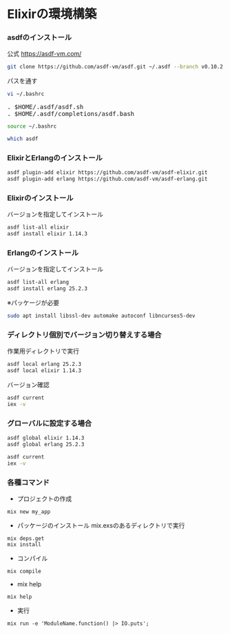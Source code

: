 # Elixirの環境構築

### asdfのインストール

公式
https://asdf-vm.com/

```bash
git clone https://github.com/asdf-vm/asdf.git ~/.asdf --branch v0.10.2
```

パスを通す

```bash
vi ~/.bashrc
```

<pre>
. $HOME/.asdf/asdf.sh
. $HOME/.asdf/completions/asdf.bash
</pre>

```bash
source ~/.bashrc
```

```bash
which asdf
```

### ElixirとErlangのインストール

```bash
asdf plugin-add elixir https://github.com/asdf-vm/asdf-elixir.git
asdf plugin-add erlang https://github.com/asdf-vm/asdf-erlang.git
```

### Elixirのインストール

バージョンを指定してインストール
```bash
asdf list-all elixir
asdf install elixir 1.14.3
```

### Erlangのインストール

バージョンを指定してインストール
```bash
asdf list-all erlang
asdf install erlang 25.2.3
```

※パッケージが必要
```bash
sudo apt install libssl-dev automake autoconf libncurses5-dev
```

### ディレクトリ個別でバージョン切り替えする場合

作業用ディレクトリで実行
```bash
asdf local erlang 25.2.3
asdf local elixir 1.14.3
```

バージョン確認
```bash
asdf current
iex -v
```

### グローバルに設定する場合

```bash
asdf global elixir 1.14.3
asdf global erlang 25.2.3
```

```bash
asdf current
iex -v
```

### 各種コマンド

* プロジェクトの作成
```
mix new my_app
```

* パッケージのインストール
mix.exsのあるディレクトリで実行
```
mix deps.get
mix install
```

*  コンパイル
```
mix compile
```

* mix help
```
mix help
```

* 実行
```
mix run -e 'ModuleName.function() |> IO.puts';
```
